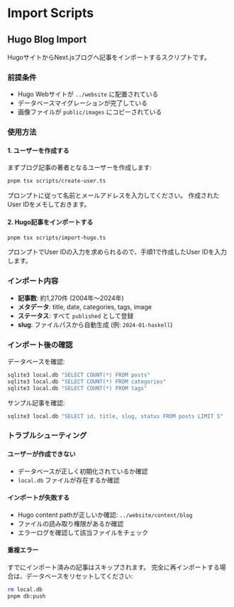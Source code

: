 # Import Scripts

## Hugo Blog Import

HugoサイトからNext.jsブログへ記事をインポートするスクリプトです。

### 前提条件

- Hugo Webサイトが `../website` に配置されている
- データベースマイグレーションが完了している
- 画像ファイルが `public/images` にコピーされている

### 使用方法

#### 1. ユーザーを作成する

まずブログ記事の著者となるユーザーを作成します:

```bash
pnpm tsx scripts/create-user.ts
```

プロンプトに従って名前とメールアドレスを入力してください。
作成されたUser IDをメモしておきます。

#### 2. Hugo記事をインポートする

```bash
pnpm tsx scripts/import-hugo.ts
```

プロンプトでUser IDの入力を求められるので、手順1で作成したUser IDを入力します。

### インポート内容

- **記事数**: 約1,270件 (2004年〜2024年)
- **メタデータ**: title, date, categories, tags, image
- **ステータス**: すべて `published` として登録
- **slug**: ファイルパスから自動生成 (例: `2024-01-haskell`)

### インポート後の確認

データベースを確認:

```bash
sqlite3 local.db "SELECT COUNT(*) FROM posts"
sqlite3 local.db "SELECT COUNT(*) FROM categories"
sqlite3 local.db "SELECT COUNT(*) FROM tags"
```

サンプル記事を確認:

```bash
sqlite3 local.db "SELECT id, title, slug, status FROM posts LIMIT 5"
```

### トラブルシューティング

#### ユーザーが作成できない

- データベースが正しく初期化されているか確認
- `local.db` ファイルが存在するか確認

#### インポートが失敗する

- Hugo content pathが正しいか確認: `../website/content/blog`
- ファイルの読み取り権限があるか確認
- エラーログを確認して該当ファイルをチェック

#### 重複エラー

すでにインポート済みの記事はスキップされます。
完全に再インポートする場合は、データベースをリセットしてください:

```bash
rm local.db
pnpm db:push
```
